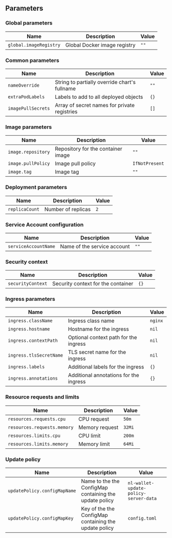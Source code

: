 ## Parameters

### Global parameters

| Name                   | Description                  | Value |
| ---------------------- | ---------------------------- | ----- |
| `global.imageRegistry` | Global Docker image registry | `""`  |

### Common parameters

| Name               | Description                                   | Value |
| ------------------ | --------------------------------------------- | ----- |
| `nameOverride`     | String to partially override chart's fullname | `""`  |
| `extraPodLabels`   | Labels to add to all deployed objects         | `{}`  |
| `imagePullSecrets` | Array of secret names for private registries  | `[]`  |

### Image parameters

| Name               | Description                        | Value          |
| ------------------ | ---------------------------------- | -------------- |
| `image.repository` | Repository for the container image | `""`           |
| `image.pullPolicy` | Image pull policy                  | `IfNotPresent` |
| `image.tag`        | Image tag                          | `""`           |

### Deployment parameters

| Name           | Description        | Value |
| -------------- | ------------------ | ----- |
| `replicaCount` | Number of replicas | `2`   |

### Service Account configuration

| Name                 | Description                 | Value |
| -------------------- | --------------------------- | ----- |
| `serviceAccountName` | Name of the service account | `""`  |

### Security context

| Name              | Description                        | Value |
| ----------------- | ---------------------------------- | ----- |
| `securityContext` | Security context for the container | `{}`  |

### Ingress parameters

| Name                    | Description                            | Value   |
| ----------------------- | -------------------------------------- | ------- |
| `ingress.className`     | Ingress class name                     | `nginx` |
| `ingress.hostname`      | Hostname for the ingress               | `nil`   |
| `ingress.contextPath`   | Optional context path for the ingress  | `nil`   |
| `ingress.tlsSecretName` | TLS secret name for the ingress        | `nil`   |
| `ingress.labels`        | Additional labels for the ingress      | `{}`    |
| `ingress.annotations`   | Additional annotations for the ingress | `{}`    |

### Resource requests and limits

| Name                        | Description    | Value  |
| --------------------------- | -------------- | ------ |
| `resources.requests.cpu`    | CPU request    | `50m`  |
| `resources.requests.memory` | Memory request | `32Mi` |
| `resources.limits.cpu`      | CPU limit      | `200m` |
| `resources.limits.memory`   | Memory limit   | `64Mi` |

### Update policy

| Name                         | Description                                            | Value                                 |
| ---------------------------- | ------------------------------------------------------ | ------------------------------------- |
| `updatePolicy.configMapName` | Name to the the ConfigMap containing the update policy | `nl-wallet-update-policy-server-data` |
| `updatePolicy.configMapKey`  | Key of the the ConfigMap containing the update policy  | `config.toml`                         |

